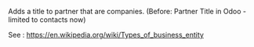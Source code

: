 Adds a title to partner that are companies. (Before: Partner Title in
Odoo - limited to contacts now)

See : <https://en.wikipedia.org/wiki/Types_of_business_entity>
